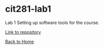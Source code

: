 # cit281-lab1


Lab 1
Setting up software tools for the course.

[Link to repository](https://github.com/adalinew/cit281-p1.git)

[Back to Home](https://adalinew.github.io/CIT-281/)
